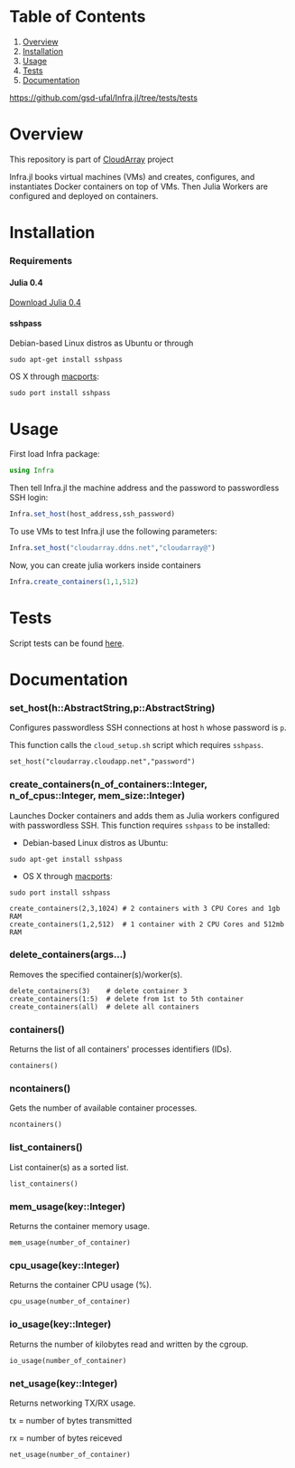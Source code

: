 # Table of Contents

1. [Overview](https://github.com/gsd-ufal/Infra.jl#overview)
1. [Installation](https://github.com/gsd-ufal/Infra.jl#installation)
2. [Usage](https://github.com/gsd-ufal/Infra.jl#usage)
3. [Tests](https://github.com/gsd-ufal/Infra.jl#tests)
4. [Documentation](https://github.com/gsd-ufal/Infra.jl#documentation)

https://github.com/gsd-ufal/Infra.jl/tree/tests/tests

# Overview

This repository is part of [CloudArray](https://github.com/gsd-ufal/CloudArray.jl) project

Infra.jl books virtual machines (VMs) and creates, configures, and instantiates Docker containers on top of VMs. Then Julia Workers are configured and deployed on containers. 

# Installation

### Requirements

#### Julia 0.4

[Download Julia 0.4](http://julialang.org/downloads/)

#### sshpass

Debian-based Linux distros as Ubuntu or through 

```
sudo apt-get install sshpass 
```

OS X through [macports](http://macports.org):

```
sudo port install sshpass
```

# Usage

First load Infra package:

```Julia
using Infra
```
Then tell Infra.jl the machine address and the password to passwordless SSH login:

```Julia
Infra.set_host(host_address,ssh_password)
```

To use VMs to test Infra.jl use the following parameters:

```Julia
Infra.set_host("cloudarray.ddns.net","cloudarray@")
```

Now, you can create julia workers inside containers

```Julia
Infra.create_containers(1,1,512)
```

# Tests

Script tests can be found [here](https://github.com/gsd-ufal/Infra.jl/tree/tests/tests).

# Documentation

### set_host(h::AbstractString,p::AbstractString)

Configures passwordless SSH connections at host `h` whose password is `p`.

This function calls the `cloud_setup.sh` script which requires `sshpass`.

```Example
set_host("cloudarray.cloudapp.net","password")
```

### create_containers(n_of_containers::Integer, n_of_cpus::Integer, mem_size::Integer)
Launches Docker containers and adds them as Julia workers configured with passwordless SSH.
This function requires `sshpass` to be installed:

* Debian-based Linux distros as Ubuntu:

```
sudo apt-get install sshpass
```

* OS X through [macports](http://macports.org):

```
sudo port install sshpass
```

```Example
create_containers(2,3,1024) # 2 containers with 3 CPU Cores and 1gb RAM
create_containers(1,2,512)  # 1 container with 2 CPU Cores and 512mb RAM
```

### delete_containers(args...)
Removes the specified container(s)/worker(s).

```Example
delete_containers(3)    # delete container 3
create_containers(1:5)  # delete from 1st to 5th container
create_containers(all)  # delete all containers
```

### containers()
Returns the list of all containers' processes identifiers (IDs).

```Example
containers()
```

### ncontainers()
Gets the number of available container processes.

```Example
ncontainers()
```

### list_containers()

List container(s) as a sorted list.

```Example
list_containers()
```

### mem_usage(key::Integer)
Returns the container memory usage.

```Example
mem_usage(number_of_container)
```

### cpu_usage(key::Integer)
Returns the container CPU usage (%).

```Example
cpu_usage(number_of_container)
```

### io_usage(key::Integer)
Returns the number of kilobytes read and written by the cgroup.

```Example
io_usage(number_of_container)
```

### net_usage(key::Integer)
Returns networking TX/RX usage.

tx = number of bytes transmitted

rx = number of bytes reiceved

```Example
net_usage(number_of_container)
```
